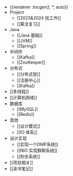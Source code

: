 - {{renderer :tocgen2, *, auto}}
- Project
	- [[2023&2024 找工作]]
	- [[算法复习]]
- Java
	- [[Java 基础]]
	- [[JVM]]
	- [[Spring]]
- 中间件
	- [[Kafka]]
	- [[ZooKeeper]]
- 分布式
	- [[分布式锁]]
	- [[注册中心]]
	- [[Kafka]]
- [[多线程]]
- [[计算机网络]]
- 数据库
	- [[MySQL]]
	- [[Redis]]
- 其他
	- [[设计模式]]
	- [[IO 体系]]
- 设计实现
	- [[实现一个DMP系统]]
	- [[NIO 实现群聊系统]]
	- [[秒杀系统]]
- [[项目相关]]
- [[读书笔记]]